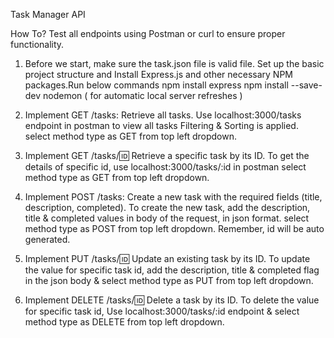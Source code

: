 Task Manager API

How To?
Test all endpoints using Postman or curl to ensure proper functionality.

1. Before we start, make sure the task.json file is valid file.
   Set up the basic project structure and Install Express.js and other necessary NPM packages.Run below commands
    npm install express
    npm install --save-dev nodemon ( for automatic local server refreshes )

2. Implement GET /tasks: Retrieve all tasks.
    Use localhost:3000/tasks endpoint in postman to view all tasks
    Filtering & Sorting is applied.
    select method type as GET from top left dropdown.

3. Implement GET /tasks/:id: Retrieve a specific task by its ID.
    To get the details of specific id, use localhost:3000/tasks/:id in postman
    select method type as GET from top left dropdown.

4. Implement POST /tasks: Create a new task with the required fields (title, description, completed).
    To create the new task, add the description, title & completed values in body of the request, in json format.
    select method type as POST from top left dropdown.
    Remember, id will be auto generated.

5. Implement PUT /tasks/:id: Update an existing task by its ID.
    To update the value for specific task id, add the description, title & completed flag in the json body & select method type as PUT from top left dropdown.

6. Implement DELETE /tasks/:id: Delete a task by its ID.
    To delete the value for specific task id, Use localhost:3000/tasks/:id endpoint & select method type as DELETE from top left dropdown.
